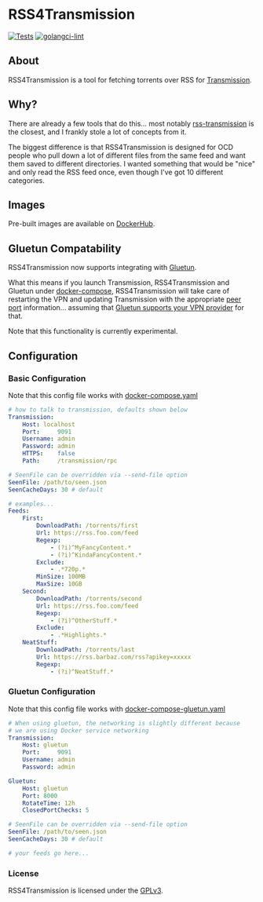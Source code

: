 # RSS4Transmission

[![Tests](https://github.com/synfinatic/rss4transmission/actions/workflows/tests.yml/badge.svg)](https://github.com/synfinatic/rss4transmission/actions/workflows/tests.yml)
[![golangci-lint](https://github.com/synfinatic/rss4transmission/actions/workflows/golangci-lint.yml/badge.svg)](https://github.com/synfinatic/rss4transmission/actions/workflows/golangci-lint.yml)

## About

RSS4Transmission is a tool for fetching torrents over RSS for [Transmission](
https://transmissionbt.com).

## Why?

There are already a few tools that do this... most notably [rss-transmission](
https://github.com/nning/transmission-rss) is the closest, and I frankly stole
a lot of concepts from it.

The biggest difference is that RSS4Transmission is designed for OCD people who
pull down a lot of different files from the same feed and want them saved to
different directories.  I wanted something that would be "nice" and only
read the RSS feed once, even though I've got 10 different categories.

## Images

Pre-built images are available on [DockerHub](https://hub.docker.com/r/synfinatic/rss4transmission).

## Gluetun Compatability

RSS4Transmission now supports integrating with [Gluetun](https://github.com/qdm12/gluetun).

What this means if you launch Transmission, RSS4Transmission and Gluetun under [docker-compose](docker-compose-gluetun.yaml),
RSS4Transmission will take care of restarting the VPN and updating Transmission with the appropriate
[peer port](https://github.com/transmission/transmission/blob/main/docs/Port-Forwarding-Guide.md) information...
assuming that [Gluetun supports your VPN provider](https://github.com/qdm12/gluetun-wiki/blob/main/setup/advanced/vpn-port-forwarding.md)
for that.

Note that this functionality is currently experimental.

## Configuration

### Basic Configuration

Note that this config file works with [docker-compose.yaml](docker-compose.yaml)

```yaml
# how to talk to transmission, defaults shown below
Transmission:
    Host: localhost
    Port:     9091
    Username: admin
    Password: admin
    HTTPS:    false
    Path:     /transmission/rpc

# SeenFile can be overridden via --send-file option
SeenFile: /path/to/seen.json
SeenCacheDays: 30 # default

# examples...
Feeds:
    First:
        DownloadPath: /torrents/first
        Url: https://rss.foo.com/feed
        Regexp:
            - (?i)^MyFancyContent.*
            - (?i)^KindaFancyContent.*
        Exclude:
            - .*720p.*
        MinSize: 100MB
        MaxSize: 10GB
    Second:
        DownloadPath: /torrents/second
        Url: https://rss.foo.com/feed
        Regexp:
            - (?i)^OtherStuff.*
        Exclude:
            - .*Highlights.*
    NeatStuff:
        DownloadPath: /torrents/last
        Url: https://rss.barbaz.com/rss?apikey=xxxxx
        Regexp:
            - (?i)^NeatStuff.*
```

### Gluetun Configuration

Note that this config file works with [docker-compose-gluetun.yaml](docker-compose-gluetun.yaml)

```yaml
# When using gluetun, the networking is slightly different because
# we are using Docker service networking
Transmission:
    Host: gluetun
    Port:     9091
    Username: admin
    Password: admin

Gluetun:
    Host: gluetun
    Port: 8000
    RotateTime: 12h
    ClosedPortChecks: 5

# SeenFile can be overridden via --send-file option
SeenFile: /path/to/seen.json
SeenCacheDays: 30 # default

# your feeds go here...
```

### License

RSS4Transmission is licensed under the [GPLv3](LICENSE).
